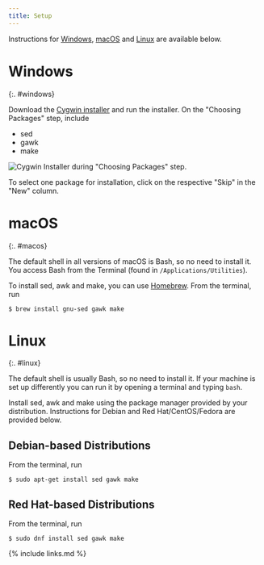 ```yaml
---
title: Setup
---
```


Instructions for
[Windows](#windows),
[macOS](#macos)
and
[Linux](#linux)
are available below.

# Windows
{:. #windows}

Download the [Cygwin installer](https://www.cygwin.com/)
and run the installer.
On the "Choosing Packages" step,
include

- sed
- gawk
- make

![Cygwin Installer during "Choosing Packages" step.](../fig/windows-cygwin-install-packages.png)

To select one package for installation,
click on the respective "Skip" in the "New" column.

# macOS
{:. #macos}

The default shell in all versions of macOS is Bash,
so no need to install it.
You access Bash from the Terminal (found in `/Applications/Utilities`).

To install sed, awk and make, you can use [Homebrew](https://brew.sh/).
From the terminal,
run

```
$ brew install gnu-sed gawk make
```

# Linux
{:. #linux}

The default shell is usually Bash,
so no need to install it.
If your machine is set up differently you can run it by opening a terminal and typing `bash`.

Install sed, awk and make using the package manager provided by your distribution.
Instructions for Debian and Red Hat/CentOS/Fedora are provided below.

## Debian-based Distributions

From the terminal,
run

```
$ sudo apt-get install sed gawk make
```

## Red Hat-based Distributions

From the terminal,
run

```
$ sudo dnf install sed gawk make
```

{% include links.md %}

